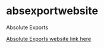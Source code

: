 # absexportwebsite
Absolute Exports

[Absolute Exports website link here](https://absolutexports.com/)
